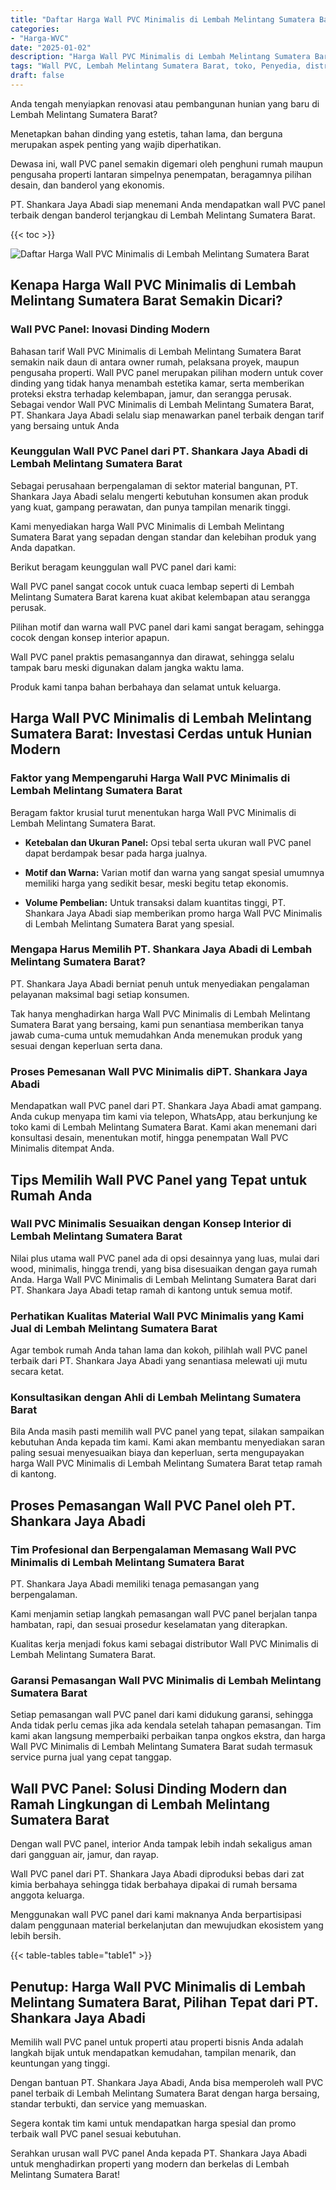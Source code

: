 ```yaml
---
title: "Daftar Harga Wall PVC Minimalis di Lembah Melintang Sumatera Barat"
categories: 
- "Harga-WVC"
date: "2025-01-02"
description: "Harga Wall PVC Minimalis di Lembah Melintang Sumatera Barat bagi hunian, kantor, dan gerai. Panel berkualitas, variasi motif, warna elegan, dengan jasa penempatan dikerjakan oleh tenaga ahli profesional serta jaminan resmi!|Jasa penjualan Wall PVC Minimalis di Lembah Melintang Sumatera Barat untuk keperluan rumah, office, atau toko, beserta material unggulan dan pemasangan oleh tim ahli serta garansi resmi.|Alternatif Wall PVC Minimalis di Lembah Melintang Sumatera Barat yang terbukti untuk hunian, office, serta gerai, dengan material unggulan dan instalasi dikerjakan oleh tenaga ahli ahli dan jaminan resmi.|Penyediaan Wall PVC Minimalis di Lembah Melintang Sumatera Barat untuk tempat tinggal, kantor, serta ritel, dengan material berkualitas dan instalasi oleh tenaga ahli ahli, disertai beserta garansi resmi.}"
tags: "Wall PVC, Lembah Melintang Sumatera Barat, toko, Penyedia, distributor"
draft: false
---
```


Anda tengah menyiapkan renovasi atau pembangunan hunian yang baru di Lembah Melintang Sumatera Barat?

Menetapkan bahan dinding yang estetis, tahan lama, dan berguna merupakan aspek penting yang wajib diperhatikan.

Dewasa ini, wall PVC panel semakin digemari oleh penghuni rumah maupun pengusaha properti lantaran simpelnya penempatan, beragamnya pilihan desain, dan banderol yang ekonomis.

PT. Shankara Jaya Abadi siap menemani Anda mendapatkan wall PVC panel terbaik dengan banderol terjangkau di Lembah Melintang Sumatera Barat.

{{< toc >}}

![Daftar Harga Wall PVC Minimalis di Lembah Melintang Sumatera Barat](/images/Harga-WVC/Daftar-Harga-Wall-PVC-Minimalis-di-Lembah-Melintang-Sumatera-Barat.png)


## Kenapa Harga Wall PVC Minimalis di Lembah Melintang Sumatera Barat Semakin Dicari?

### Wall PVC Panel: Inovasi Dinding Modern

Bahasan tarif Wall PVC Minimalis di Lembah Melintang Sumatera Barat semakin naik daun di antara owner rumah, pelaksana proyek, maupun pengusaha properti. Wall PVC panel merupakan pilihan modern untuk cover dinding yang tidak hanya menambah estetika kamar, serta memberikan proteksi ekstra terhadap kelembapan, jamur, dan serangga perusak. Sebagai vendor Wall PVC Minimalis di Lembah Melintang Sumatera Barat, PT. Shankara Jaya Abadi selalu siap menawarkan panel terbaik dengan tarif yang bersaing untuk Anda

### Keunggulan Wall PVC Panel dari PT. Shankara Jaya Abadi di Lembah Melintang Sumatera Barat

Sebagai perusahaan berpengalaman di sektor material bangunan, PT. Shankara Jaya Abadi selalu mengerti kebutuhan konsumen akan produk yang kuat, gampang perawatan, dan punya tampilan menarik tinggi.

Kami menyediakan harga Wall PVC Minimalis di Lembah Melintang Sumatera Barat yang sepadan dengan standar dan kelebihan produk yang Anda dapatkan.

Berikut beragam keunggulan wall PVC panel dari kami:

Wall PVC panel sangat cocok untuk cuaca lembap seperti di Lembah Melintang Sumatera Barat karena kuat akibat kelembapan atau serangga perusak.

Pilihan motif dan warna wall PVC panel dari kami sangat beragam, sehingga cocok dengan konsep interior apapun.

Wall PVC panel praktis pemasangannya dan dirawat, sehingga selalu tampak baru meski digunakan dalam jangka waktu lama.

Produk kami tanpa bahan berbahaya dan selamat untuk keluarga.

## Harga Wall PVC Minimalis di Lembah Melintang Sumatera Barat: Investasi Cerdas untuk Hunian Modern

### Faktor yang Mempengaruhi Harga Wall PVC Minimalis di Lembah Melintang Sumatera Barat

Beragam faktor krusial turut menentukan harga Wall PVC Minimalis di Lembah Melintang Sumatera Barat.

- **Ketebalan dan Ukuran Panel:** Opsi tebal serta ukuran wall PVC panel dapat berdampak besar pada harga jualnya.

- **Motif dan Warna:** Varian motif dan warna yang sangat spesial umumnya memiliki harga yang sedikit besar, meski begitu tetap ekonomis.

- **Volume Pembelian:** Untuk transaksi dalam kuantitas tinggi, PT. Shankara Jaya Abadi siap memberikan promo harga Wall PVC Minimalis di Lembah Melintang Sumatera Barat yang spesial.

### Mengapa Harus Memilih PT. Shankara Jaya Abadi di Lembah Melintang Sumatera Barat?

PT. Shankara Jaya Abadi berniat penuh untuk menyediakan pengalaman pelayanan maksimal bagi setiap konsumen.

Tak hanya menghadirkan harga Wall PVC Minimalis di Lembah Melintang Sumatera Barat yang bersaing, kami pun senantiasa memberikan tanya jawab cuma-cuma untuk memudahkan Anda menemukan produk yang sesuai dengan keperluan serta dana.

### Proses Pemesanan Wall PVC Minimalis diPT. Shankara Jaya Abadi

Mendapatkan wall PVC panel dari PT. Shankara Jaya Abadi amat gampang. Anda cukup menyapa tim kami via telepon, WhatsApp, atau berkunjung ke toko kami di Lembah Melintang Sumatera Barat. Kami akan menemani dari konsultasi desain, menentukan motif, hingga penempatan Wall PVC Minimalis ditempat Anda.

## Tips Memilih Wall PVC Panel yang Tepat untuk Rumah Anda

### Wall PVC Minimalis Sesuaikan dengan Konsep Interior di Lembah Melintang Sumatera Barat

Nilai plus utama wall PVC panel ada di opsi desainnya yang luas, mulai dari wood, minimalis, hingga trendi, yang bisa disesuaikan dengan gaya rumah Anda. Harga Wall PVC Minimalis di Lembah Melintang Sumatera Barat dari PT. Shankara Jaya Abadi tetap ramah di kantong untuk semua motif.

### Perhatikan Kualitas Material Wall PVC Minimalis yang Kami Jual di Lembah Melintang Sumatera Barat

Agar tembok rumah Anda tahan lama dan kokoh, pilihlah wall PVC panel terbaik dari PT. Shankara Jaya Abadi yang senantiasa melewati uji mutu secara ketat.

### Konsultasikan dengan Ahli di Lembah Melintang Sumatera Barat

Bila Anda masih pasti memilih wall PVC panel yang tepat, silakan sampaikan kebutuhan Anda kepada tim kami. Kami akan membantu menyediakan saran paling sesuai menyesuaikan biaya dan keperluan, serta mengupayakan harga Wall PVC Minimalis di Lembah Melintang Sumatera Barat tetap ramah di kantong.

## Proses Pemasangan Wall PVC Panel oleh PT. Shankara Jaya Abadi

### Tim Profesional dan Berpengalaman Memasang Wall PVC Minimalis di Lembah Melintang Sumatera Barat

PT. Shankara Jaya Abadi memiliki tenaga pemasangan yang berpengalaman.

Kami menjamin setiap langkah pemasangan wall PVC panel berjalan tanpa hambatan, rapi, dan sesuai prosedur keselamatan yang diterapkan.

Kualitas kerja menjadi fokus kami sebagai distributor Wall PVC Minimalis di Lembah Melintang Sumatera Barat.

### Garansi Pemasangan Wall PVC Minimalis di Lembah Melintang Sumatera Barat

Setiap pemasangan wall PVC panel dari kami didukung garansi, sehingga Anda tidak perlu cemas jika ada kendala setelah tahapan pemasangan. Tim kami akan langsung memperbaiki perbaikan tanpa ongkos ekstra, dan harga Wall PVC Minimalis di Lembah Melintang Sumatera Barat sudah termasuk service purna jual yang cepat tanggap.

## Wall PVC Panel: Solusi Dinding Modern dan Ramah Lingkungan di Lembah Melintang Sumatera Barat

Dengan wall PVC panel, interior Anda tampak lebih indah sekaligus aman dari gangguan air, jamur, dan rayap.

Wall PVC panel dari PT. Shankara Jaya Abadi diproduksi bebas dari zat kimia berbahaya sehingga tidak berbahaya dipakai di rumah bersama anggota keluarga.

Menggunakan wall PVC panel dari kami maknanya Anda berpartisipasi dalam penggunaan material berkelanjutan dan mewujudkan ekosistem yang lebih bersih.

{{< table-tables table="table1" >}}

## Penutup: Harga Wall PVC Minimalis di Lembah Melintang Sumatera Barat, Pilihan Tepat dari PT. Shankara Jaya Abadi

Memilih wall PVC panel untuk properti atau properti bisnis Anda adalah langkah bijak untuk mendapatkan kemudahan, tampilan menarik, dan keuntungan yang tinggi.

Dengan bantuan PT. Shankara Jaya Abadi, Anda bisa memperoleh wall PVC panel terbaik di Lembah Melintang Sumatera Barat dengan harga bersaing, standar terbukti, dan service yang memuaskan.

Segera kontak tim kami untuk mendapatkan harga spesial dan promo terbaik wall PVC panel sesuai kebutuhan.

Serahkan urusan wall PVC panel Anda kepada PT. Shankara Jaya Abadi untuk menghadirkan properti yang modern dan berkelas di Lembah Melintang Sumatera Barat!